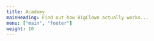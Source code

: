 ```yaml
---
title: Academy
mainHeading: Find out how BigClown actually works...
menu: ["main", "footer"]
weight: 10
---
```


